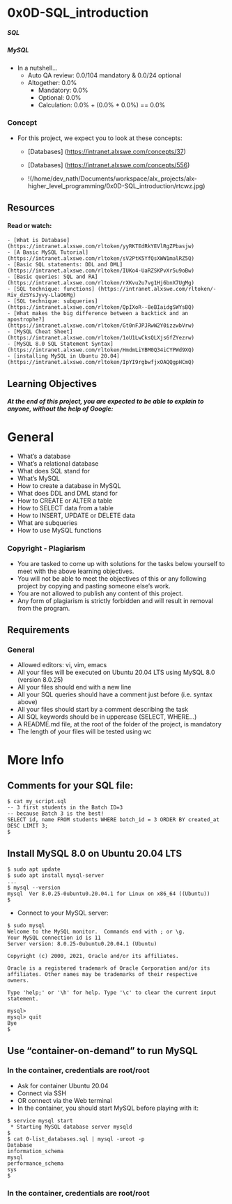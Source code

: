 # 0x0D-SQL_introduction
#####  SQL           
##### MySQL


- In  a nutshell...
    - Auto QA review: 0.0/104 mandatory & 0.0/24 optional
    - Altogether:  0.0%
        - Mandatory: 0.0%
        - Optional: 0.0%
        - Calculation:  0.0% + (0.0% * 0.0%)  == 0.0%

### Concept
- For this project, we expect you to look at these concepts:
    - [Databases] (https://intranet.alxswe.com/concepts/37)
    - [Databases] (https://intranet.alxswe.com/concepts/556)

    - !(/home/dev_nath/Documents/workspace/alx_projects/alx-higher_level_programming/0x0D-SQL_introduction/rtcwz.jpg)

## Resources
#### Read or watch:
    - [What is Database] (https://intranet.alxswe.com/rltoken/yyRKTEdRkYEVlRgZPbasjw)
    - [A Basic MySQL Tutorial] (https://intranet.alxswe.com/rltoken/sV2PtK5YfQsXWW1malRZ5Q)
    - [Basic SQL statements: DDL and DML] (https://intranet.alxswe.com/rltoken/IUKo4-UaRZSKPvXr5u9oBw)
    - [Basic queries: SQL and RA] (https://intranet.alxswe.com/rltoken/rXKvu2u7vg1Hj6bnX7UgMg)
    - [SQL technique: functions] (https://intranet.alxswe.com/rltoken/-Riv_dzSYsJyvy-LlaO6Mg)
    - [SQL technique: subqueries] (https://intranet.alxswe.com/rltoken/QpIXoR--8eBIaidgSWYsBQ)
    - [What makes the big difference between a backtick and an apostrophe?] (https://intranet.alxswe.com/rltoken/Gt0nFJPJRwW2Y0izzwbVrw)
    - [MySQL Cheat Sheet] (https://intranet.alxswe.com/rltoken/1oU1LwCksQLXjs6fZYezrw)
    - [MySQL 8.0 SQL Statement Syntax] (https://intranet.alxswe.com/rltoken/HmdmLiYBM0Q34iCYPWd9XQ)
    - [installing MySQL in Ubuntu 20.04] (https://intranet.alxswe.com/rltoken/IpYI9rgbwfjxOAQQgpHCmQ)


## Learning Objectives
##### At the end of this project, you are expected to be able to explain to anyone, without the help of Google:

# General
- What’s a database
- What’s a relational database
- What does SQL stand for
- What’s MySQL
- How to create a database in MySQL
- What does DDL and DML stand for
- How to CREATE or ALTER a table
- How to SELECT data from a table
- How to INSERT, UPDATE or DELETE data
- What are subqueries
- How to use MySQL functions

### Copyright - Plagiarism
- You are tasked to come up with solutions for the tasks below yourself to meet with the above learning objectives.
- You will not be able to meet the objectives of this or any following project by copying and pasting someone else’s work.
- You are not allowed to publish any content of this project.
- Any form of plagiarism is strictly forbidden and will result in removal from the program.

## Requirements

### General
- Allowed editors: vi, vim, emacs
- All your files will be executed on Ubuntu 20.04 LTS using MySQL 8.0 (version 8.0.25)
- All your files should end with a new line
- All your SQL queries should have a comment just before (i.e. syntax above)
- All your files should start by a comment describing the task
- All SQL keywords should be in uppercase (SELECT, WHERE…)
- A README.md file, at the root of the folder of the project, is mandatory
- The length of your files will be tested using wc

# More Info
## Comments for your SQL file:

```
$ cat my_script.sql
-- 3 first students in the Batch ID=3
-- because Batch 3 is the best!
SELECT id, name FROM students WHERE batch_id = 3 ORDER BY created_at DESC LIMIT 3;
$

```

## Install MySQL 8.0 on Ubuntu 20.04 LTS
```
$ sudo apt update
$ sudo apt install mysql-server
...
$ mysql --version
mysql  Ver 8.0.25-0ubuntu0.20.04.1 for Linux on x86_64 ((Ubuntu))
$
```

- Connect to your MySQL server:

```
$ sudo mysql
Welcome to the MySQL monitor.  Commands end with ; or \g.
Your MySQL connection id is 11
Server version: 8.0.25-0ubuntu0.20.04.1 (Ubuntu)

Copyright (c) 2000, 2021, Oracle and/or its affiliates.

Oracle is a registered trademark of Oracle Corporation and/or its
affiliates. Other names may be trademarks of their respective
owners.

Type 'help;' or '\h' for help. Type '\c' to clear the current input statement.

mysql>
mysql> quit
Bye
$

```


## Use “container-on-demand” to run MySQL
### In the container, credentials are root/root

- Ask for container Ubuntu 20.04
- Connect via SSH
- OR connect via the Web terminal
- In the container, you should start MySQL before playing with it:

```
$ service mysql start                                                   
 * Starting MySQL database server mysqld 
$
$ cat 0-list_databases.sql | mysql -uroot -p                               
Database                                                                                   
information_schema                                                                         
mysql                                                                                      
performance_schema                                                                         
sys                      
$
```

### In the container, credentials are root/root